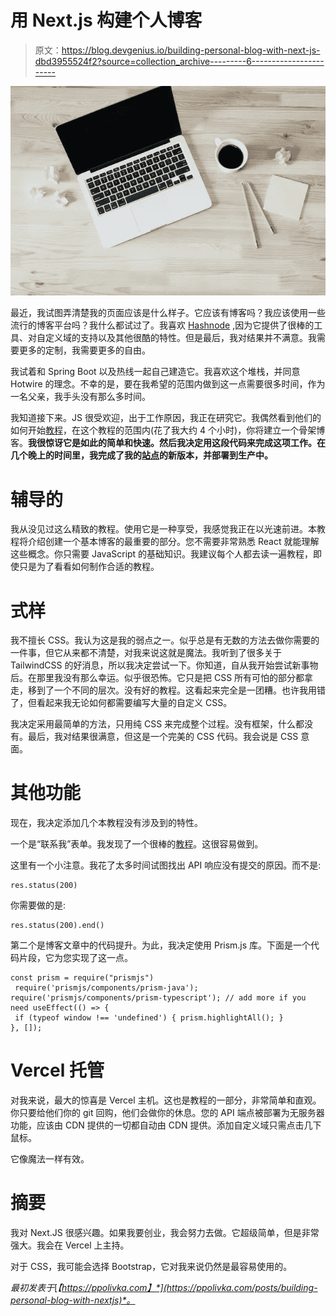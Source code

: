 # 用 Next.js 构建个人博客

> 原文：<https://blog.devgenius.io/building-personal-blog-with-next-js-dbd3955524f2?source=collection_archive---------6----------------------->

![](img/5fef29d45f1a1d80f2a46d0e2bbba73c.png)

最近，我试图弄清楚我的页面应该是什么样子。它应该有博客吗？我应该使用一些流行的博客平台吗？我什么都试过了。我喜欢 [Hashnode](https://hashnode.com/) ,因为它提供了很棒的工具、对自定义域的支持以及其他很酷的特性。但是最后，我对结果并不满意。我需要更多的定制，我需要更多的自由。

我试着和 Spring Boot 以及热线一起自己建造它。我喜欢这个堆栈，并同意 Hotwire 的理念。不幸的是，要在我希望的范围内做到这一点需要很多时间，作为一名父亲，我手头没有那么多时间。

我知道接下来。JS 很受欢迎，出于工作原因，我正在研究它。我偶然看到他们的如何开始[教程](https://nextjs.org/learn/basics/create-nextjs-app)，在这个教程的范围内(花了我大约 4 个小时)，你将建立一个骨架博客。**我很惊讶它是如此的简单和快速。然后我决定用这段代码来完成这项工作。在几个晚上的时间里，我完成了我的[站点](https://ppolivka.com)的新版本，并部署到生产中。**

# 辅导的

我从没见过这么精致的教程。使用它是一种享受，我感觉我正在以光速前进。本教程将介绍创建一个基本博客的最重要的部分。您不需要非常熟悉 React 就能理解这些概念。你只需要 JavaScript 的基础知识。我建议每个人都去读一遍教程，即使只是为了看看如何制作合适的教程。

# 式样

我不擅长 CSS。我认为这是我的弱点之一。似乎总是有无数的方法去做你需要的一件事，但它从来都不清楚，对我来说这就是魔法。我听到了很多关于 TailwindCSS 的好消息，所以我决定尝试一下。你知道，自从我开始尝试新事物后。在那里我没有那么幸运。似乎很恐怖。它只是把 CSS 所有可怕的部分都拿走，移到了一个不同的层次。没有好的教程。这看起来完全是一团糟。也许我用错了，但看起来我无论如何都需要编写大量的自定义 CSS。

我决定采用最简单的方法，只用纯 CSS 来完成整个过程。没有框架，什么都没有。最后，我对结果很满意，但这是一个完美的 CSS 代码。我会说是 CSS 意面。

# 其他功能

现在，我决定添加几个本教程没有涉及到的特性。

一个是“联系我”表单。我发现了一个很棒的[教程](https://medium.com/nerd-for-tech/coding-a-contact-form-with-next-js-and-nodemailer-d3a8dc6cd645)。这很容易做到。

这里有一个小注意。我花了太多时间试图找出 API 响应没有提交的原因。而不是:

```
res.status(200)
```

你需要做的是:

```
res.status(200).end()
```

第二个是博客文章中的代码提升。为此，我决定使用 Prism.js 库。下面是一个代码片段，它为您实现了这一点。

```
const prism = require("prismjs")
 require('prismjs/components/prism-java'); require('prismjs/components/prism-typescript'); // add more if you need useEffect(() => {
 if (typeof window !== 'undefined') { prism.highlightAll(); } 
}, []);
```

# Vercel 托管

对我来说，最大的惊喜是 Vercel 主机。这也是教程的一部分，非常简单和直观。你只要给他们你的 git 回购，他们会做你的休息。您的 API 端点被部署为无服务器功能，应该由 CDN 提供的一切都自动由 CDN 提供。添加自定义域只需点击几下鼠标。

它像魔法一样有效。

# 摘要

我对 Next.JS 很感兴趣。如果我要创业，我会努力去做。它超级简单，但是非常强大。我会在 Vercel 上主持。

对于 CSS，我可能会选择 Bootstrap，它对我来说仍然是最容易使用的。

*最初发表于*[*【https://ppolivka.com】*](https://ppolivka.com/posts/building-personal-blog-with-nextjs)*。*